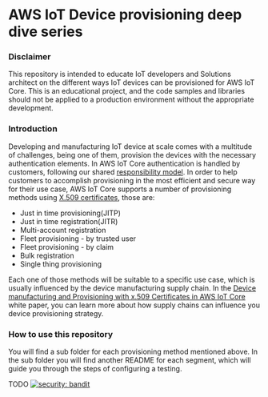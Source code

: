 # AWS IoT Device provisioning deep dive series
 
### Disclaimer
This repository is intended to educate IoT developers and Solutions architect on the different ways IoT devices can be provisioned for AWS IoT Core. This is an educational project, and the code samples and libraries should not be applied to a production environment without the appropriate development.

### Introduction
Developing and manufacturing IoT device at scale comes with a multitude of challenges, being one of them, provision the devices with the necessary authentication elements. In AWS IoT Core authentication is handled by customers, following our shared [responsibility model](https://aws.amazon.com/compliance/shared-responsibility-model/). In order to help customers to accomplish provisioning in the most efficient and secure way for their use case, AWS IoT Core supports a number of provisioning methods using [X.509 certificates](https://docs.aws.amazon.com/iot/latest/developerguide/x509-client-certs.html), those are:

* Just in time provisioning(JITP)
* Just in time registration(JITR)
* Multi-account registration 
* Fleet provisioning - by trusted user
* Fleet provisioning - by claim
* Bulk registration
* Single thing provisioning 

Each one of those methods will be suitable to a specific use case, which is usually influenced by the device manufacturing supply chain. In the [Device manufacturing and Provisioning with x.509 Certificates in AWS IoT Core](https://docs.aws.amazon.com/whitepapers/latest/device-manufacturing-provisioning/device-provisioning-during-development.html) white paper, you can learn more about how supply chains can influence you device provisioning strategy. 

### How to use this repository
You will find a sub folder for each provisioning method mentioned above. In the sub folder you will find another README for each segment, which will guide you through the steps of configuring a testing. 







 TODO
[![security: bandit](https://img.shields.io/badge/security-bandit-yellow.svg)](https://github.com/PyCQA/bandit)
